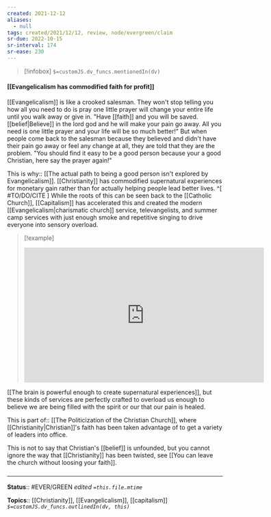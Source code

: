 ```yaml
---
created: 2021-12-12 
aliases:
  - null
tags: created/2021/12/12, review, node/evergreen/claim
sr-due: 2022-10-15
sr-interval: 174
sr-ease: 230
---
```

> [!infobox]
`$=customJS.dv_funcs.mentionedIn(dv)`

#### [[Evangelicalism has commodified faith for profit]] 

[[Evangelicalism]] is like a crooked salesman. They won't stop telling you how all you need to do is pray one little prayer will change your entire life until you walk away or give in.
"Have [[faith]] and you will be saved. [[belief|Believe]] in the lord god and he will make your pain go away. All you need is one little prayer and your life will be so much better!"
But when people come back to the salesman because they believed and didn't have their pain go away or feel any change at all, they are told that they are the problem. 
"You should find it easy to be a good person because your a good Christian,
here say the prayer again!" 

This is
why:: [[The actual path to being a good person isn't explored by Evangelicalism]].
[[Christianity]] has commodified supernatural experiences for monetary gain rather than for actually helping people lead better lives. 
^[ #TO/DO/CITE ]
While the roots of this can be seen back to the [[Catholic Church]],
[[Capitalism]] has accelerated this and created the modern [[Evangelicalism|charismatic church]] service, televangelists, and summer camp services with just enough smoke and repetitive singing to drive everyone into sensory overload.

> [!example] 
> <iframe width="560" height="315" src="https://www.youtube.com/embed/8kkgccLG1Gg" title="YouTube video player" frameborder="0" allow="accelerometer; autoplay; clipboard-write; encrypted-media; gyroscope; picture-in-picture" allowfullscreen></iframe>

[[The brain is powerful enough to create supernatural experiences]],
but these kinds of services are perfectly crafted to overload us enough to believe we are being filled with the spirit or our that our pain is healed.

This is 
part of:: [[The Politicization of the Christian Church]],
where [[Christianity|Christian]]'s faith has been taken advantage of to get a variety of leaders into office.

This is not to say that Christian's [[belief]] is unfounded, but you cannot ignore the way that [[Christianity]] has been twisted, see [[You can leave the church without loosing your faith]].

### <hr class="footnote"/>

**Status**:: #EVER/GREEN 
*edited `=this.file.mtime`*

**Topics**::  [[Christianity]], [[Evangelicalism]], [[capitalism]]
*`$=customJS.dv_funcs.outlinedIn(dv, this)`*
